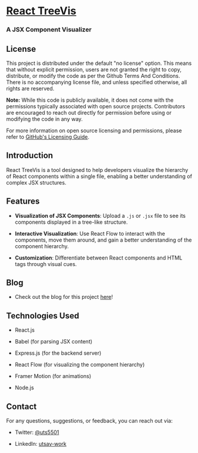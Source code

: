 
# [React TreeVis](https://react-tree-visualiser-frontend.vercel.app/)
### A JSX Component Visualizer

## License

This project is distributed under the default "no license" option. This means that without explicit permission, users are not granted the right to copy, distribute, or modify the code as per the Github Terms And Conditions. There is no accompanying license file, and unless specified otherwise, all rights are reserved.

**Note:** While this code is publicly available, it does not come with the permissions typically associated with open source projects. Contributors are encouraged to reach out directly for permission before using or modifying the code in any way.

For more information on open source licensing and permissions, please refer to [GitHub's Licensing Guide](https://docs.github.com/en/github/creating-cloning-and-archiving-repositories/licensing-a-repository).
  
## Introduction

React TreeVis is a tool designed to help developers visualize the hierarchy of React components within a single file, enabling a better understanding of complex JSX structures.

  

## Features

-  **Visualization of JSX Components**: Upload a `.js` or `.jsx` file to see its components displayed in a tree-like structure.

-  **Interactive Visualization**: Use React Flow to interact with the components, move them around, and gain a better understanding of the component hierarchy.

-  **Customization**: Differentiate between React components and HTML tags through visual cues.

  

## Blog

- Check out the blog for this project [here](https://singhutsav.hashnode.dev/react-component-tree-visualizer)!

## Technologies Used

- React.js

- Babel (for parsing JSX content)

- Express.js (for the backend server)

- React Flow (for visualizing the component hierarchy)

- Framer Motion (for animations)

- Node.js

  
  

## Contact

For any questions, suggestions, or feedback, you can reach out via:

- Twitter: [@uts5501](https://twitter.com/uts5501)

- LinkedIn: [utsav-work](https://www.linkedin.com/in/utsav-work/)
